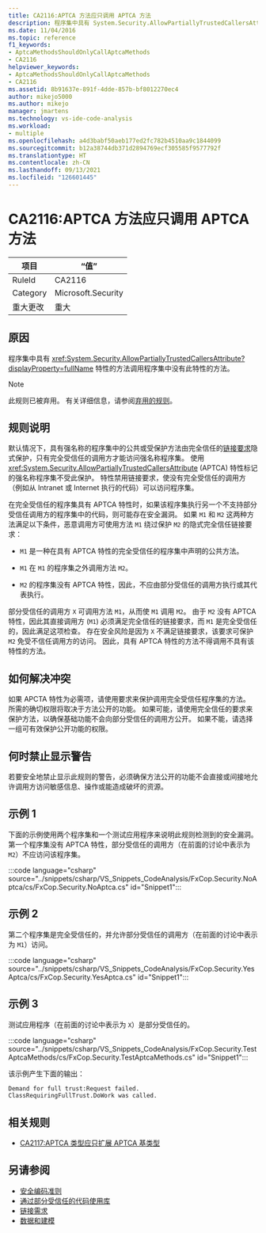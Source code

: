 ```yaml
---
title: CA2116:APTCA 方法应只调用 APTCA 方法
description: 程序集中具有 System.Security.AllowPartiallyTrustedCallersAttribute 特性的方法调用程序集中没有此特性的方法。
ms.date: 11/04/2016
ms.topic: reference
f1_keywords:
- AptcaMethodsShouldOnlyCallAptcaMethods
- CA2116
helpviewer_keywords:
- AptcaMethodsShouldOnlyCallAptcaMethods
- CA2116
ms.assetid: 8b91637e-891f-4dde-857b-bf8012270ec4
author: mikejo5000
ms.author: mikejo
manager: jmartens
ms.technology: vs-ide-code-analysis
ms.workload:
- multiple
ms.openlocfilehash: a4d3babf50aeb177ed2fc782b4510aa9c1844099
ms.sourcegitcommit: b12a38744db371d2894769ecf305585f9577792f
ms.translationtype: HT
ms.contentlocale: zh-CN
ms.lasthandoff: 09/13/2021
ms.locfileid: "126601445"
---
```

# <a name="ca2116-aptca-methods-should-only-call-aptca-methods"></a>CA2116:APTCA 方法应只调用 APTCA 方法

|项目|“值”|
|-|-|
|RuleId|CA2116|
|Category|Microsoft.Security|
|重大更改|重大|

## <a name="cause"></a>原因
程序集中具有 <xref:System.Security.AllowPartiallyTrustedCallersAttribute?displayProperty=fullName> 特性的方法调用程序集中没有此特性的方法。

> [!NOTE]
> 此规则已被弃用。 有关详细信息，请参阅[弃用的规则](fxcop-unported-deprecated-rules.md)。

## <a name="rule-description"></a>规则说明

默认情况下，具有强名称的程序集中的公共或受保护方法由完全信任的[链接要求](/dotnet/framework/misc/link-demands)隐式保护，只有完全受信任的调用方才能访问强名称程序集。 使用 <xref:System.Security.AllowPartiallyTrustedCallersAttribute> (APTCA) 特性标记的强名称程序集不受此保护。 特性禁用链接要求，使没有完全受信任的调用方（例如从 Intranet 或 Internet 执行的代码）可以访问程序集。

在完全受信任的程序集具有 APTCA 特性时，如果该程序集执行另一个不支持部分受信任调用方的程序集中的代码，则可能存在安全漏洞。 如果 `M1` 和 `M2` 这两种方法满足以下条件，恶意调用方可使用方法 `M1` 绕过保护 `M2` 的隐式完全信任链接要求：

- `M1` 是一种在具有 APTCA 特性的完全受信任的程序集中声明的公共方法。

- `M1` 在 `M1` 的程序集之外调用方法 `M2`。

- `M2` 的程序集没有 APTCA 特性，因此，不应由部分受信任的调用方执行或其代表执行。

部分受信任的调用方 `X` 可调用方法 `M1`，从而使 `M1` 调用 `M2`。 由于 `M2` 没有 APTCA 特性，因此其直接调用方 (`M1`) 必须满足完全信任的链接要求，而 `M1` 是完全受信任的，因此满足这项检查。 存在安全风险是因为 `X` 不满足链接要求，该要求可保护 `M2` 免受不信任调用方的访问。 因此，具有 APTCA 特性的方法不得调用不具有该特性的方法。

## <a name="how-to-fix-violations"></a>如何解决冲突
如果 APCTA 特性为必需项，请使用要求来保护调用完全受信任程序集的方法。 所需的确切权限将取决于方法公开的功能。 如果可能，请使用完全信任的要求来保护方法，以确保基础功能不会向部分受信任的调用方公开。 如果不能，请选择一组可有效保护公开功能的权限。

## <a name="when-to-suppress-warnings"></a>何时禁止显示警告
若要安全地禁止显示此规则的警告，必须确保方法公开的功能不会直接或间接地允许调用方访问敏感信息、操作或能造成破坏的资源。

## <a name="example-1"></a>示例 1
下面的示例使用两个程序集和一个测试应用程序来说明此规则检测到的安全漏洞。 第一个程序集没有 APTCA 特性，部分受信任的调用方（在前面的讨论中表示为 `M2`）不应访问该程序集。

:::code language="csharp" source="../snippets/csharp/VS_Snippets_CodeAnalysis/FxCop.Security.NoAptca/cs/FxCop.Security.NoAptca.cs" id="Snippet1":::

## <a name="example-2"></a>示例 2
第二个程序集是完全受信任的，并允许部分受信任的调用方（在前面的讨论中表示为 `M1`）访问。

:::code language="csharp" source="../snippets/csharp/VS_Snippets_CodeAnalysis/FxCop.Security.YesAptca/cs/FxCop.Security.YesAptca.cs" id="Snippet1":::

## <a name="example-3"></a>示例 3
测试应用程序（在前面的讨论中表示为 `X`）是部分受信任的。

:::code language="csharp" source="../snippets/csharp/VS_Snippets_CodeAnalysis/FxCop.Security.TestAptcaMethods/cs/FxCop.Security.TestAptcaMethods.cs" id="Snippet1":::

该示例产生下面的输出：

```txt
Demand for full trust:Request failed.
ClassRequiringFullTrust.DoWork was called.
```

## <a name="related-rules"></a>相关规则

- [CA2117:APTCA 类型应只扩展 APTCA 基类型](../code-quality/ca2117.md)

## <a name="see-also"></a>另请参阅

- [安全编码准则](/dotnet/standard/security/secure-coding-guidelines)
- [通过部分受信任的代码使用库](/dotnet/framework/misc/using-libraries-from-partially-trusted-code)
- [链接需求](/dotnet/framework/misc/link-demands)
- [数据和建模](/dotnet/framework/data/index)
